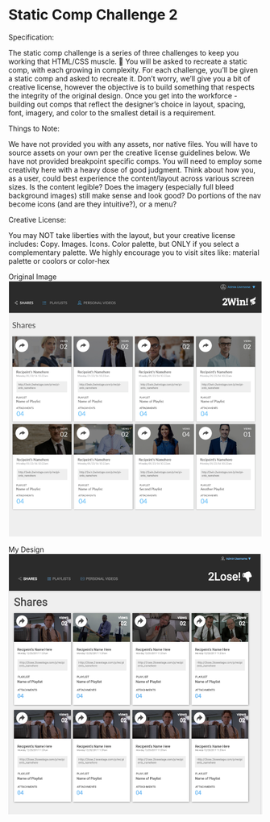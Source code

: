 # Static Comp Challenge 2
Specification:

The static comp challenge is a series of three challenges to keep you working that HTML/CSS muscle. :muscle: You will be asked to recreate a static comp, with each growing in complexity. For each challenge, you’ll be given a static comp and asked to recreate it. Don’t worry, we’ll give you a bit of creative license, however the objective is to build something that respects the integrity of the original design. Once you get into the workforce - building out comps that reflect the designer’s choice in layout, spacing, font, imagery, and color to the smallest detail is a requirement.

Things to Note:

We have not provided you with any assets, nor native files. You will have to source assets on your own per the creative license guidelines below.
We have not provided breakpoint specific comps. You will need to employ some creativity here with a heavy dose of good judgment. Think about how you, as a user, could best experience the content/layout across various screen sizes. Is the content legible? Does the imagery (especially full bleed background images) still make sense and look good? Do portions of the nav become icons (and are they intuitive?), or a menu?

Creative License:

You may NOT take liberties with the layout, but your creative license includes:
Copy.
Images.
Icons.
Color palette, but ONLY if you select a complementary palette. We highly encourage you to visit sites like: material palette or coolors or color-hex

Original Image
![alt text](https://github.com/jaredeklin/je-comp-challenge-2/blob/master/images/original.png "Original Design")


My Design
![alt Text](https://github.com/jaredeklin/je-comp-challenge-2/blob/master/images/my-version.png "My design") 
